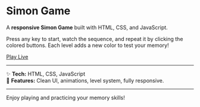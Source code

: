# Simon Game

A **responsive Simon Game** built with HTML, CSS, and JavaScript.

Press any key to start, watch the sequence, and repeat it by clicking the colored buttons. Each level adds a new color to test your memory!

[Play Live](https://mohammad-adeeb-11.github.io/Simon-Says-Same/)

---

✨ **Tech:** HTML, CSS, JavaScript  
🎯 **Features:** Clean UI, animations, level system, fully responsive.

---

Enjoy playing and practicing your memory skills!
